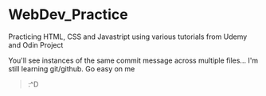 # WebDev_Practice
Practicing HTML, CSS and Javastript using various tutorials from Udemy and Odin Project


You'll see instances of the same commit message across multiple files... I'm still learning git/github. 
Go easy on me 
>:^D
